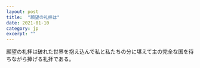 ```yaml
---
layout: post
title:  "願望の礼拝は"
date: 2021-01-10 
category: jp
excerpt: ""
---
```


願望の礼拝は破れた世界を抱え込んで私と私たちの分に堪えて主の完全な国を待ちながら捧げる礼拝である。   